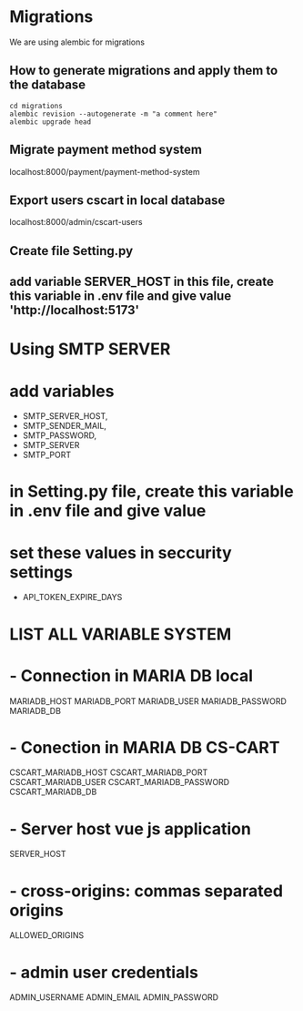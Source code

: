 # Migrations
We are using alembic for migrations
## How to generate migrations and apply them to the database
```
cd migrations
alembic revision --autogenerate -m "a comment here"
alembic upgrade head
```

## Migrate payment method system
localhost:8000/payment/payment-method-system

## Export users cscart in local database
 localhost:8000/admin/cscart-users

 ## Create file Setting.py
 ## add variable SERVER_HOST in this file, create this variable in .env file and give value 'http://localhost:5173'

 # Using SMTP SERVER
 # add variables 
 - SMTP_SERVER_HOST,
 - SMTP_SENDER_MAIL,
 - SMTP_PASSWORD,
 - SMTP_SERVER
 - SMTP_PORT
 # in Setting.py file, create this variable in .env file and give value

 # set these values in seccurity settings

 - API_TOKEN_EXPIRE_DAYS

 # LIST ALL VARIABLE SYSTEM
 # - Connection in MARIA DB local
MARIADB_HOST
MARIADB_PORT
MARIADB_USER
MARIADB_PASSWORD
MARIADB_DB

# - Conection in MARIA DB CS-CART
CSCART_MARIADB_HOST
CSCART_MARIADB_PORT
CSCART_MARIADB_USER
CSCART_MARIADB_PASSWORD
CSCART_MARIADB_DB
# - Server host vue js application
SERVER_HOST

# - cross-origins: commas separated origins
ALLOWED_ORIGINS
# - admin user credentials
ADMIN_USERNAME
ADMIN_EMAIL
ADMIN_PASSWORD

